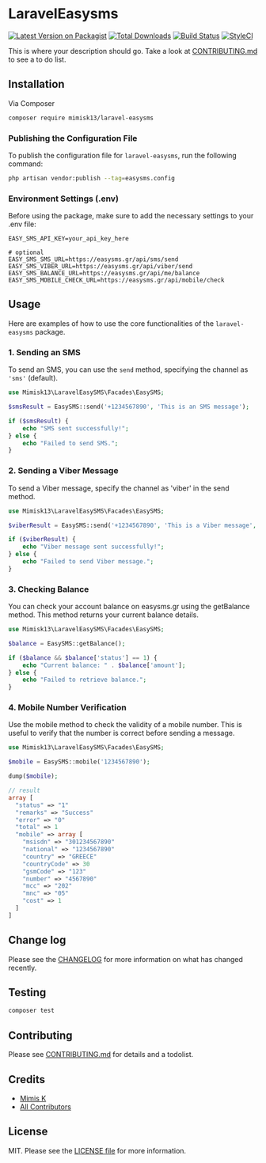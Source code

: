 # LaravelEasysms

[![Latest Version on Packagist][ico-version]][link-packagist]
[![Total Downloads][ico-downloads]][link-downloads]
[![Build Status][ico-travis]][link-travis]
[![StyleCI][ico-styleci]][link-styleci]

This is where your description should go. Take a look at [CONTRIBUTING.md](CONTRIBUTING.md) to see a to do list.

## Installation

Via Composer

```bash
composer require mimisk13/laravel-easysms
```

### Publishing the Configuration File

To publish the configuration file for `laravel-easysms`, run the following command:

```bash
php artisan vendor:publish --tag=easysms.config
```

### Environment Settings (.env)

Before using the package, make sure to add the necessary settings to your .env file:

```dotenv
EASY_SMS_API_KEY=your_api_key_here

# optional
EASY_SMS_SMS_URL=https://easysms.gr/api/sms/send
EASY_SMS_VIBER_URL=https://easysms.gr/api/viber/send
EASY_SMS_BALANCE_URL=https://easysms.gr/api/me/balance
EASY_SMS_MOBILE_CHECK_URL=https://easysms.gr/api/mobile/check
```

## Usage

Here are examples of how to use the core functionalities of the `laravel-easysms` package.

### 1. Sending an SMS

To send an SMS, you can use the `send` method, specifying the channel as `'sms'` (default).

```php
use Mimisk13\LaravelEasySMS\Facades\EasySMS;

$smsResult = EasySMS::send('+1234567890', 'This is an SMS message');

if ($smsResult) {
    echo "SMS sent successfully!";
} else {
    echo "Failed to send SMS.";
}
```

### 2. Sending a Viber Message

To send a Viber message, specify the channel as 'viber' in the send method.

```php
use Mimisk13\LaravelEasySMS\Facades\EasySMS;

$viberResult = EasySMS::send('+1234567890', 'This is a Viber message', 'viber');

if ($viberResult) {
    echo "Viber message sent successfully!";
} else {
    echo "Failed to send Viber message.";
}
```

### 3. Checking Balance

You can check your account balance on easysms.gr using the getBalance method. This method returns your current balance details.

```php
use Mimisk13\LaravelEasySMS\Facades\EasySMS;

$balance = EasySMS::getBalance();

if ($balance && $balance['status'] == 1) {
    echo "Current balance: " . $balance['amount'];
} else {
    echo "Failed to retrieve balance.";
}
```

### 4. Mobile Number Verification

Use the mobile method to check the validity of a mobile number. This is useful to verify that the number is correct before sending a message.

```php
use Mimisk13\LaravelEasySMS\Facades\EasySMS;

$mobile = EasySMS::mobile('1234567890');

dump($mobile);

// result
array [
  "status" => "1"
  "remarks" => "Success"
  "error" => "0"
  "total" => 1
  "mobile" => array [
    "msisdn" => "301234567890"
    "national" => "1234567890"
    "country" => "GREECE"
    "countryCode" => 30
    "gsmCode" => "123"
    "number" => "4567890"
    "mcc" => "202"
    "mnc" => "05"
    "cost" => 1
  ]
]
```

## Change log

Please see the [CHANGELOG](CHANGELOG.md) for more information on what has changed recently.

## Testing

```bash
composer test
```

## Contributing

Please see [CONTRIBUTING.md](CONTRIBUTING.md) for details and a todolist.

## Credits

- [Mimis K][link-author]
- [All Contributors][link-contributors]

## License

MIT. Please see the [LICENSE file](LICENSE.md) for more information.

[ico-version]: https://img.shields.io/packagist/v/mimisk13/laravel-easysms.svg?style=flat-square
[ico-downloads]: https://img.shields.io/packagist/dt/mimisk13/laravel-easysms.svg?style=flat-square
[ico-travis]: https://img.shields.io/travis/mimisk13/laravel-easysms/master.svg?style=flat-square
[ico-styleci]: https://styleci.io/repos/882819567/shield

[link-packagist]: https://packagist.org/packages/mimisk13/laravel-easysms
[link-downloads]: https://packagist.org/packages/mimisk13/laravel-easysms
[link-travis]: https://travis-ci.org/mimisk13/laravel-easysms
[link-styleci]: https://styleci.io/repos/882819567
[link-author]: https://github.com/mimisk13
[link-contributors]: ../../contributors
